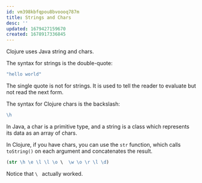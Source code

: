 ```yaml
---
id: vm398kbfqpou8bvoooq787m
title: Strings and Chars
desc: ''
updated: 1679427159670
created: 1678917336845
---
```


Clojure uses Java string and chars. 

The syntax for strings is the double-quote:

```clojure
"hello world"
```

The single quote is not for strings. It is used to tell the reader to evaluate but not read the next form. 


The syntax for Clojure chars is the backslash:

```clojure
\h
```

In Java, a char is a primitive type, and a string is a class which represents its data as an array of chars.

In Clojure, if you have chars, you can use the `str` function, which calls `toString()` on each argument and concatenates the result.

```clojure
(str \h \e \l \l \o \  \w \o \r \l \d)
```

Notice that `\ ` actually worked.